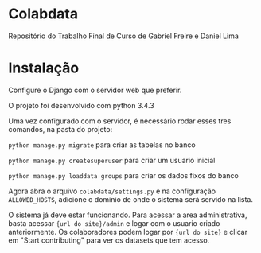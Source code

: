 # Colabdata

Repositório do Trabalho Final de Curso de Gabriel Freire e Daniel Lima

# Instalação

Configure o Django com o servidor web que preferir.

O projeto foi desenvolvido com python 3.4.3

Uma vez configurado com o servidor, é necessário rodar esses tres comandos, na pasta do projeto:

`python manage.py migrate` para criar as tabelas no banco

`python manage.py createsuperuser` para criar um usuario inicial

`python manage.py loaddata groups` para criar os dados fixos do banco

Agora abra o arquivo `colabdata/settings.py` e na configuração `ALLOWED_HOSTS`, adicione o dominio de onde o sistema será servido na lista.

O sistema já deve estar funcionando. 
Para acessar a area administrativa, basta acessar `{url do site}/admin` e logar com o usuario criado anteriormente.
Os colaboradores podem logar por `{url do site}` e clicar em "Start contributing" para ver os datasets que tem acesso.
